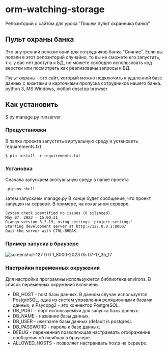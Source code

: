 # orm-watching-storage
Репозиторий с сайтом для урока "Пишем пульт охранника банка"

## Пульт охраны банка

Это внутренний репозиторий для сотрудников банка "Сияние". Если вы попали в этот репозиторий случайно, то вы не сможете его запустить, т.к. у вас нет доступа к БД, но можете свободно использовать код верстки или посмотреть как реализованы запросы к БД.

Пульт охраны - это сайт, который можно подключить к удаленной базе данных с визитами и карточками пропуска сотрудников нашего банка.
python 3, MS Windows, любой  desctop browser



## Как установить

$  py manage.py runserver 

### Предустановки

В папке проекта запустить виртуальную среду и установить requarements.txt

```
$ pip install -r requirements.txt
```

### Установка

Сначала запускаем визтуальную среду в папке проекта

```
 pipenv shell
```

затем запускаем manage.py 
В конце будет сообщение, что проект запущен на сервере.
В примере, на локальном сервере.

```
System check identified no issues (0 silenced).
May 07, 2023 - 15:00:31
Django version 3.2.19, using settings 'project.settings'
Starting development server at http://127.0.0.1:8000/
Quit the server with CTRL-BREAK.
```


### Пример запуска в браузере
![screenshot-127 0 0 1_8000-2023 05 07-17_35_17](https://user-images.githubusercontent.com/101565600/236683919-de00d957-5a67-4eb2-b2d7-537393ca0ba1.png)

### Настройки переменных окружения
Для настройки программы используюется библиотека environs.
В список переменных окружения включены:
* DB_HOST - host базы данных. В данном случае используется PostgreSQL, одна из систем управления реляционными базами данных, и Psycopg2 - это коннектор PostgreSQL.
* DB_PORT - порт используемый для запуска базы данных.
* DB_NAME - название базы данных.
* DB_USER - username базы данных (default is postgres).
* DB_PASSWORD - пароль к базе данных.
* DEBUG - переменная позволяющая настраивать отображение сообщения об ошибках в браузере.
* ALLOWED_HOSTS - позволяет настраивать hosts на сервере.
